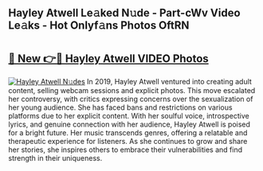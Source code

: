 ## Hayley Atwell Le𝚊ked N𝚞de - Part-cWv Video Le𝚊ks - Hot Onlyf𝚊ns Photos OftRN

# <h2><a href="http://ab14689.deff.icu/?id=Hayley+Atwell">🔗 New 👉🔴 Hayley Atwell VIDEO Photos</a></h2>

[![Hayley Atwell N𝚞des](https://i.imgur.com/rIISA9y.gif)](http://ab14689.deff.icu/?id=Hayley+Atwell)
In 2019, Hayley Atwell ventured into creating adult content, selling webcam sessions and explicit photos. This move escalated her controversy, with critics expressing concerns over the sexualization of her young audience. She has faced bans and restrictions on various platforms due to her explicit content. With her soulful voice, introspective lyrics, and genuine connection with her audience, Hayley Atwell is poised for a bright future. Her music transcends genres, offering a relatable and therapeutic experience for listeners. As she continues to grow and share her stories, she inspires others to embrace their vulnerabilities and find strength in their uniqueness.
